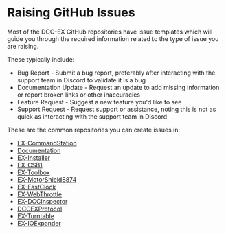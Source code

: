 # Raising GitHub Issues

Most of the DCC-EX GitHub repositories have issue templates which will guide you through the required information related to the type of issue you are raising.

These typically include:

- Bug Report - Submit a bug report, preferably after interacting with the support team in Discord to validate it is a bug
- Documentation Update - Request an update to add missing information or report broken links or other inaccuracies
- Feature Request - Suggest a new feature you'd like to see
- Support Request - Request support or assistance, noting this is not as quick as interacting with the support team in Discord

These are the common repositories you can create issues in:

- [EX-CommandStation](https://github.com/DCC-EX/CommandStation-EX/issues)
- [Documentation](https://github.com/DCC-EX/dcc-ex.github.io/issues)
- [EX-Installer](https://github.com/DCC-EX/EX-Installer/issues)
- [EX-CSB1](https://github.com/DCC-EX/EX-CSB1/issues)
- [EX-Toolbox](https://github.com/DCC-EX/EX-Toolbox/issues)
- [EX-MotorShield8874](https://github.com/DCC-EX/EX-MotorShield8874/issues)
- [EX-FastClock](https://github.com/DCC-EX/EX-FastClock/issues)
- [EX-WebThrottle](https://github.com/DCC-EX/WebThrottle-EX/issues)
- [EX-DCCInspector](https://github.com/DCC-EX/DCCInspector-EX/issues)
- [DCCEXProtocol](https://github.com/DCC-EX/DCCEXProtocol/issues)
- [EX-Turntable](https://github.com/DCC-EX/EX-Turntable/issues)
- [EX-IOExpander](https://github.com/DCC-EX/EX-IOExpander/issues)

